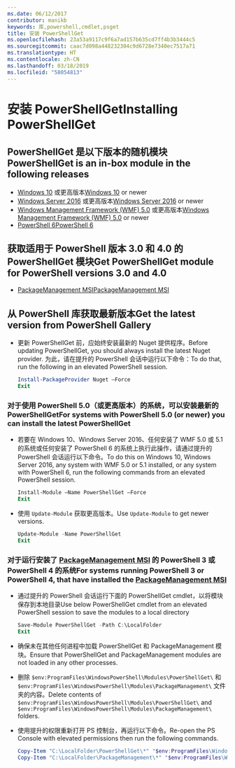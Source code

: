 ```yaml
---
ms.date: 06/12/2017
contributor: manikb
keywords: 库,powershell,cmdlet,psget
title: 安装 PowerShellGet
ms.openlocfilehash: 23a53a9117c9f6a7ad157b635cd7ff4b3b3444c5
ms.sourcegitcommit: caac7d098a448232304c9d6728e7340ec7517a71
ms.translationtype: HT
ms.contentlocale: zh-CN
ms.lasthandoff: 03/18/2019
ms.locfileid: "58054813"
---
```

# <a name="installing-powershellget"></a><span data-ttu-id="e3153-103">安装 PowerShellGet</span><span class="sxs-lookup"><span data-stu-id="e3153-103">Installing PowerShellGet</span></span>

## <a name="powershellget-is-an-in-box-module-in-the-following-releases"></a><span data-ttu-id="e3153-104">PowerShellGet 是以下版本的随机模块</span><span class="sxs-lookup"><span data-stu-id="e3153-104">PowerShellGet is an in-box module in the following releases</span></span>

- <span data-ttu-id="e3153-105">[Windows 10](https://www.microsoft.com/windows) 或更高版本</span><span class="sxs-lookup"><span data-stu-id="e3153-105">[Windows 10](https://www.microsoft.com/windows) or newer</span></span>
- <span data-ttu-id="e3153-106">[Windows Server 2016](/windows-server/windows-server) 或更高版本</span><span class="sxs-lookup"><span data-stu-id="e3153-106">[Windows Server 2016](/windows-server/windows-server) or newer</span></span>
- <span data-ttu-id="e3153-107">[Windows Management Framework (WMF) 5.0](https://www.microsoft.com/download/details.aspx?id=50395) 或更高版本</span><span class="sxs-lookup"><span data-stu-id="e3153-107">[Windows Management Framework (WMF) 5.0](https://www.microsoft.com/download/details.aspx?id=50395) or newer</span></span>
- [<span data-ttu-id="e3153-108">PowerShell 6</span><span class="sxs-lookup"><span data-stu-id="e3153-108">PowerShell 6</span></span>](https://github.com/PowerShell/PowerShell/releases)

## <a name="get-powershellget-module-for-powershell-versions-30-and-40"></a><span data-ttu-id="e3153-109">获取适用于 PowerShell 版本 3.0 和 4.0 的 PowerShellGet 模块</span><span class="sxs-lookup"><span data-stu-id="e3153-109">Get PowerShellGet module for PowerShell versions 3.0 and 4.0</span></span>

- [<span data-ttu-id="e3153-110">PackageManagement MSI</span><span class="sxs-lookup"><span data-stu-id="e3153-110">PackageManagement MSI</span></span>](https://www.microsoft.com/download/details.aspx?id=51451)

## <a name="get-the-latest-version-from-powershell-gallery"></a><span data-ttu-id="e3153-111">从 PowerShell 库获取最新版本</span><span class="sxs-lookup"><span data-stu-id="e3153-111">Get the latest version from PowerShell Gallery</span></span>

- <span data-ttu-id="e3153-112">更新 PowerShellGet 前，应始终安装最新的 Nuget 提供程序。</span><span class="sxs-lookup"><span data-stu-id="e3153-112">Before updating PowerShellGet, you should always install the latest Nuget provider.</span></span> <span data-ttu-id="e3153-113">为此，请在提升的 PowerShell 会话中运行以下命令：</span><span class="sxs-lookup"><span data-stu-id="e3153-113">To do that, run the following in an elevated PowerShell session.</span></span>

  ```powershell
  Install-PackageProvider Nuget –Force
  Exit
  ```

### <a name="for-systems-with-powershell-50-or-newer-you-can-install-the-latest-powershellget"></a><span data-ttu-id="e3153-114">对于使用 PowerShell 5.0（或更高版本）的系统，可以安装最新的 PowerShellGet</span><span class="sxs-lookup"><span data-stu-id="e3153-114">For systems with PowerShell 5.0 (or newer) you can install the latest PowerShellGet</span></span>

- <span data-ttu-id="e3153-115">若要在 Windows 10、Windows Server 2016、任何安装了 WMF 5.0 或 5.1 的系统或任何安装了 PowerShell 6 的系统上执行此操作，请通过提升的 PowerShell 会话运行以下命令。</span><span class="sxs-lookup"><span data-stu-id="e3153-115">To do this on Windows 10, Windows Server 2016, any system with WMF 5.0 or 5.1 installed, or any system with PowerShell 6, run the following commands from an elevated PowerShell session.</span></span>

  ```powershell
  Install-Module –Name PowerShellGet –Force
  Exit
  ```

- <span data-ttu-id="e3153-116">使用 `Update-Module` 获取更高版本。</span><span class="sxs-lookup"><span data-stu-id="e3153-116">Use `Update-Module` to get newer versions.</span></span>

  ```powershell
  Update-Module -Name PowerShellGet
  Exit
  ```

### <a name="for-systems-running-powershell-3-or-powershell-4-that-have-installed-the-packagemanagement-msihttpswwwmicrosoftcomdownloaddetailsaspxid51451"></a><span data-ttu-id="e3153-117">对于运行安装了 [PackageManagement MSI](https://www.microsoft.com/download/details.aspx?id=51451) 的 PowerShell 3 或 PowerShell 4 的系统</span><span class="sxs-lookup"><span data-stu-id="e3153-117">For systems running PowerShell 3 or PowerShell 4, that have installed the [PackageManagement MSI](https://www.microsoft.com/download/details.aspx?id=51451)</span></span>

- <span data-ttu-id="e3153-118">通过提升的 PowerShell 会话运行下面的 PowerShellGet cmdlet，以将模块保存到本地目录</span><span class="sxs-lookup"><span data-stu-id="e3153-118">Use below PowerShellGet cmdlet from an elevated PowerShell session to save the modules to a local directory</span></span>

  ```powershell
  Save-Module PowerShellGet -Path C:\LocalFolder
  Exit
  ```

- <span data-ttu-id="e3153-119">确保未在其他任何进程中加载 PowerShellGet 和 PackageManagement 模块。</span><span class="sxs-lookup"><span data-stu-id="e3153-119">Ensure that PowerShellGet and PackageManagement modules are not loaded in any other processes.</span></span>
- <span data-ttu-id="e3153-120">删除 `$env:ProgramFiles\WindowsPowerShell\Modules\PowerShellGet\` 和 `$env:ProgramFiles\WindowsPowerShell\Modules\PackageManagement\` 文件夹的内容。</span><span class="sxs-lookup"><span data-stu-id="e3153-120">Delete contents of `$env:ProgramFiles\WindowsPowerShell\Modules\PowerShellGet\` and  `$env:ProgramFiles\WindowsPowerShell\Modules\PackageManagement\` folders.</span></span>
- <span data-ttu-id="e3153-121">使用提升的权限重新打开 PS 控制台，再运行以下命令。</span><span class="sxs-lookup"><span data-stu-id="e3153-121">Re-open the PS Console with elevated permissions then run the following commands.</span></span>

  ```powershell
  Copy-Item "C:\LocalFolder\PowerShellGet\*" "$env:ProgramFiles\WindowsPowerShell\Modules\PowerShellGet\" -Recurse -Force
  Copy-Item "C:\LocalFolder\PackageManagement\*" "$env:ProgramFiles\WindowsPowerShell\Modules\PackageManagement\" -Recurse -Force
  ```
